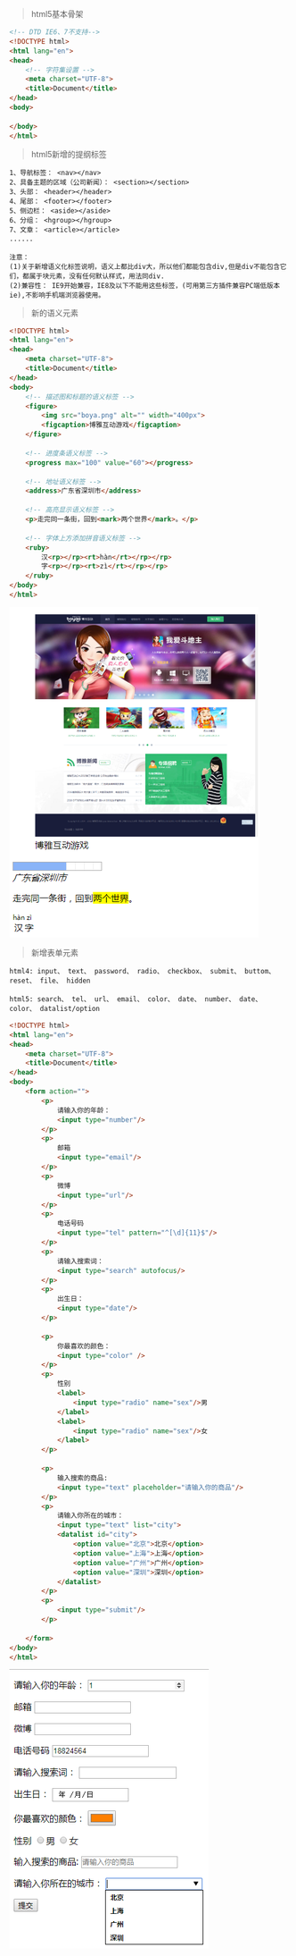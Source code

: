 >html5基本骨架
```html
<!-- DTD IE6、7不支持-->
<!DOCTYPE html>
<html lang="en">
<head>
	<!-- 字符集设置 -->
	<meta charset="UTF-8">
	<title>Document</title>
</head>
<body>
	
</body>
</html>
```

>html5新增的提纲标签

    1、导航标签： <nav></nav>
    2、具备主题的区域（公司新闻）： <section></section>
    3、头部： <header></header>
    4、尾部： <footer></footer>
    5、侧边栏： <aside></aside>
    6、分组： <hgroup></hgroup>
    7、文章： <article></article>
    ......
    
    注意：
    (1)关于新增语义化标签说明，语义上都比div大，所以他们都能包含div,但是div不能包含它们，都属于块元素，没有任何默认样式，用法同div.
    (2)兼容性： IE9开始兼容，IE8及以下不能用这些标签，(可用第三方插件兼容PC端低版本ie),不影响手机端浏览器使用。
 
>新的语义元素

```html
<!DOCTYPE html>
<html lang="en">
<head>
	<meta charset="UTF-8">
	<title>Document</title>
</head>
<body>
	<!-- 描述图和标题的语义标签 -->
	<figure>
		<img src="boya.png" alt="" width="400px">
		<figcaption>博雅互动游戏</figcaption>
	</figure>

	<!-- 进度条语义标签 -->
	<progress max="100" value="60"></progress>

	<!-- 地址语义标签 -->
	<address>广东省深圳市</address>

	<!-- 高亮显示语义标签 -->
	<p>走完同一条街，回到<mark>两个世界</mark>。</p>
	
	<!-- 字体上方添加拼音语义标签 -->
	<ruby>
		汉<rp></rp><rt>hàn</rt></rp></rp>
		字<rp></rp><rt>zì</rt></rp></rp>
	</ruby>
</body>
</html>
```  
![语义元素](img/addelement.png)

>新增表单元素

    html4: input、 text、 password、 radio、 checkbox、 submit、 buttom、 reset、 file、 hidden
    
    html5: search、 tel、 url、 email、 color、 date、 number、 date、 color、 datalist/option
    
```html
<!DOCTYPE html>
<html lang="en">
<head>
	<meta charset="UTF-8">
	<title>Document</title>
</head>
<body>
	<form action="">
		<p>
			请输入你的年龄：
			<input type="number"/>
		</p>
		<p>
			邮箱
			<input type="email"/>
		</p>
		<p>
			微博
			<input type="url"/>
		</p>
		<p>
			电话号码
			<input type="tel" pattern="^[\d]{11}$"/>
		</p>
		<p>
			请输入搜索词：
			<input type="search" autofocus/>
		</p>
		<p>
			出生日：
			<input type="date"/>
		</p>

		<p>
			你最喜欢的颜色：
			<input type="color" />
		</p>
		<p>
			性别
			<label>
				<input type="radio" name="sex"/>男
			</label>
			<label>
				<input type="radio" name="sex"/>女
			</label>
		</p>

		<p>
			输入搜索的商品:
			<input type="text" placeholder="请输入你的商品"/>
		</p>
		<p>
			请输入你所在的城市：
			<input type="text" list="city">
			<datalist id="city">
				<option value="北京">北京</option>
				<option value="上海">上海</option>
				<option value="广州">广州</option>
				<option value="深圳">深圳</option>
			</datalist>
		</p>
		<p>
			<input type="submit"/>
		</p>
	
	</form>
</body>
</html>
```
![表单元素](img/formelement.png)
       